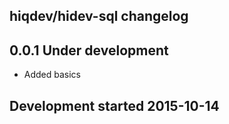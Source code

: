 hiqdev/hidev-sql changelog
--------------------------

## 0.0.1 Under development

- Added basics

## Development started 2015-10-14

